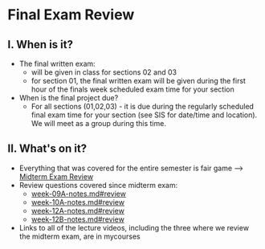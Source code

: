 # Final Exam Review

## I. When is it?
- The final written exam:
  - will be given in class for sections 02 and 03
  - for section 01, the final written exam will be given during the first hour of the finals week scheduled exam time for your section
- When is the final project due?
  - For all sections (01,02,03) - it is due during the regularly scheduled final exam time for your section (see SIS for date/time and location). We will meet as a group during this time.

## II. What's on it?
- Everything that was covered for the entire semester is fair game --> [Midterm Exam Review](../exams/midterm-exam-review.md)
- Review questions covered since midterm exam:
  - [week-09A-notes.md#review](./week-09A-notes.md#review)
  - [week-10A-notes.md#review](./week-10A-notes.md#review)
  - [week-12A-notes.md#review](./week-12A-notes.md#review)
  - [week-12B-notes.md#review](./week-12B-notes.md#review)
- Links to all of the lecture videos, including the three where we review the midterm exam, are in mycourses
